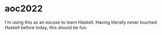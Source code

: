 # aoc2022

I'm using this as an excuse to learn Haskell. Having literally never touched
Haskell before today, this should be fun.
